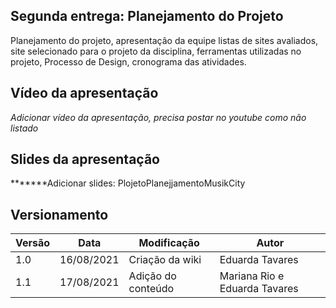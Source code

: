 ## Segunda entrega: Planejamento do Projeto

Planejamento do projeto, apresentação da equipe listas de sites avaliados, site selecionado para o projeto da disciplina, ferramentas utilizadas no projeto, Processo de Design, cronograma das atividades.

## Vídeo da apresentação
*Adicionar vídeo da apresentação, precisa postar no youtube como não listado*

## Slides da apresentação
*******Adicionar slides: PlojetoPlanejjamentoMusikCity

## Versionamento

Versão|Data      |Modificação        |Autor
------|----------|-------------------|--------
1.0   |16/08/2021|Criação da wiki    | Eduarda Tavares
1.1   |17/08/2021|Adição do conteúdo | Mariana Rio e Eduarda Tavares